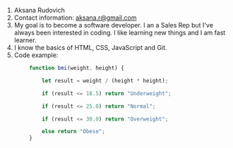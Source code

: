 1. Aksana Rudovich
2. Contact information: aksana.r@gmail.com
3. My goal is to become a software developer. I an a Sales Rep but I've always been interested in coding. I like learning new things and I am fast learner.
4. I know the basics of HTML, CSS, JavaScript and Git.
5. Code example:
```javascript     
        function bmi(weight, height) {

            let result = weight / (height * height);

            if (result <= 18.5) return "Underweight";

            if (result <= 25.0) return "Normal";

            if (result <= 30.0) return "Overweight";

            else return "Obese";
        }
```